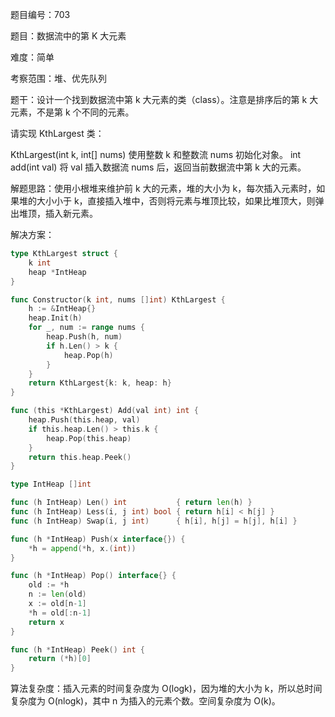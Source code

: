 题目编号：703

题目：数据流中的第 K 大元素

难度：简单

考察范围：堆、优先队列

题干：设计一个找到数据流中第 k 大元素的类（class）。注意是排序后的第 k 大元素，不是第 k 个不同的元素。

请实现 KthLargest 类：

KthLargest(int k, int[] nums) 使用整数 k 和整数流 nums 初始化对象。
int add(int val) 将 val 插入数据流 nums 后，返回当前数据流中第 k 大的元素。

解题思路：使用小根堆来维护前 k 大的元素，堆的大小为 k，每次插入元素时，如果堆的大小小于 k，直接插入堆中，否则将元素与堆顶比较，如果比堆顶大，则弹出堆顶，插入新元素。

解决方案：

```go
type KthLargest struct {
    k int
    heap *IntHeap
}

func Constructor(k int, nums []int) KthLargest {
    h := &IntHeap{}
    heap.Init(h)
    for _, num := range nums {
        heap.Push(h, num)
        if h.Len() > k {
            heap.Pop(h)
        }
    }
    return KthLargest{k: k, heap: h}
}

func (this *KthLargest) Add(val int) int {
    heap.Push(this.heap, val)
    if this.heap.Len() > this.k {
        heap.Pop(this.heap)
    }
    return this.heap.Peek()
}

type IntHeap []int

func (h IntHeap) Len() int           { return len(h) }
func (h IntHeap) Less(i, j int) bool { return h[i] < h[j] }
func (h IntHeap) Swap(i, j int)      { h[i], h[j] = h[j], h[i] }

func (h *IntHeap) Push(x interface{}) {
    *h = append(*h, x.(int))
}

func (h *IntHeap) Pop() interface{} {
    old := *h
    n := len(old)
    x := old[n-1]
    *h = old[:n-1]
    return x
}

func (h *IntHeap) Peek() int {
    return (*h)[0]
}
```

算法复杂度：插入元素的时间复杂度为 O(logk)，因为堆的大小为 k，所以总时间复杂度为 O(nlogk)，其中 n 为插入的元素个数。空间复杂度为 O(k)。